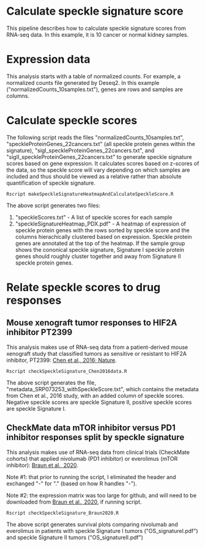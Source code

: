 # Calculate speckle signature score
This pipeline describes how to calculate speckle signature scores from RNA-seq data. In this example, it is 10 cancer or normal kidney samples.

# Expression data
This analysis starts with a table of normalized counts. For example, a normalized counts file generated by Deseq2. In this example ("normalizedCounts_10samples.txt"), genes are rows and samples are columns.

# Calculate speckle scores
The following script reads the files "normalizedCounts_10samples.txt", "speckleProteinGenes_22cancers.txt" (all speckle protein genes within the signature), "sigI_speckleProteinGenes_22cancers.txt", and "sigII_speckleProteinGenes_22cancers.txt" to generate speckle signature scores based on gene expression. It calculates scores based on z-scores of the data, so the speckle score will vary depending on which samples are included and thus should be viewed as a relative rather than absolute quantification of speckle signature. 

```Rscript makeSpeckleSignatureHeatmapAndCalculateSpeckleScore.R```

The above script generates two files:
1. "speckleScores.txt" - A list of speckle scores for each sample
2. "speckleSignatureHeatmap_PDX.pdf" - A heatmap of expression of speckle protein genes with the rows sorted by speckle score and the columns hierachically clustered based on expression. Speckle protein genes are annotated at the top of the heatmap. If the sample group shows the cononical speckle signature, Signature I speckle protein genes should roughly cluster together and away from Signature II speckle protein genes.

# Relate speckle scores to drug responses
## Mouse xenograft tumor responses to HIF2A inhibitor PT2399
This analysis makes use of RNA-seq data from a patient-derived mouse xenograft study that classified tumors as sensitive or resistant to HIF2A inhibitor, PT2399: [Chen et al., 2016; Nature](https://pubmed.ncbi.nlm.nih.gov/27595394/).

```Rscript checkSpeckleSignature_Chen2016data.R```

The above script generates the file, "metadata_SRP073253_withSpeckleScore.txt", which contains the metadata from Chen et al., 2016 study, with an added column of speckle scores. Negative speckle scores are speckle Signature II, positive speckle scores are speckle Signature I. 

## CheckMate data mTOR inhibitor versus PD1 inhibitor responses split by speckle signature
This analysis makes use of RNA-seq data from clinical trials (CheckMate cohorts) that applied nivolumab (PD1 inhibitor) or everolimus (mTOR inhibitor): [Braun et al., 2020](https://www.ncbi.nlm.nih.gov/pmc/articles/PMC7499153/). 

Note #1: that prior to running the script, I eliminated the header and exchanged "-" for "." (based on how R handles "-").

Note #2: the expression matrix was too large for github, and will need to be downloaded from [Braun et al., 2020](https://www.ncbi.nlm.nih.gov/pmc/articles/PMC7499153/), if running script. 

```Rscript checkSpeckleSignature_Braun2020.R```

The above script generates survival plots comparing nivolumab and everolimus in patients with speckle Signature I tumors ("OS_signatureI.pdf") and speckle Signature II tumors ("OS_signatureII.pdf")








